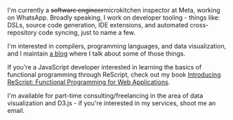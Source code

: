 I'm currently a ~~software engineer~~microkitchen inspector at Meta, working on WhatsApp. Broadly speaking, I work on developer tooling - things like: DSLs, source code generation, IDE extensions, and automated cross-repository code syncing, just to name a few.

I'm interested in compilers, programming languages, and data visualization, and I maintain [a blog](https://yangdanny97.github.io) where I talk about some of those things.

If you're a JavaScript developer interested in learning the basics of functional programming through ReScript, check out my book [Introducing ReScript: Functional Programming for Web Applications](https://www.amazon.com/Introducing-ReScript-Functional-Programming-Applications/dp/1484288874).

I'm available for part-time consulting/freelancing in the area of data visualization and D3.js - if you're interested in my services, shoot me an email.

